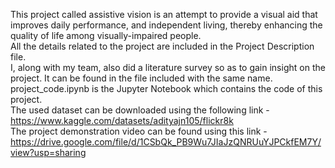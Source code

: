 This project called assistive vision is an attempt to  provide a visual aid that improves daily performance, and independent living, thereby enhancing the quality of life among visually-impaired people.<br>
All the details related to the project are included in the Project Description file.<br>
I, along with my team, also did a literature survey so as to gain insight on the project. It can be found in the file included with the same name.<br>
project_code.ipynb is the Jupyter Notebook which contains the code of this project.<br>
The used dataset can be downloaded using the following link - https://www.kaggle.com/datasets/adityajn105/flickr8k<br>
The project demonstration video can be found using this link - https://drive.google.com/file/d/1CSbQk_PB9Wu7JIaJzQNRUuYJPCkfEM7Y/view?usp=sharing<br>
